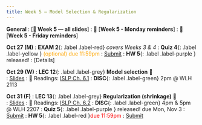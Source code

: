 ```yaml
---
title: Week 5 — Model Selection & Regularization
---
```

**General**
: [**🛝 Week 5 — all slides**]
: 🚨 [**Week 5 - Monday reminders**]
: 🚨 [**Week 5 - Friday reminders**]

**Oct 27 (M)**
: **EXAM 2**{: .label .label-red} *covers Weeks 3 & 4*
: **Quiz 4**{: .label .label-yellow } <font color="orange">(optional) due 11:59pm</font>
    : [Submit](https://canvas.ucsd.edu/courses/68350/quizzes/230242)
: **HW 5**{: .label .label-purple } released!
    : [Details]

**Oct 29 (W)**
: **LEC 12**{: .label .label-grey} **Model selection** 🎥  
    : [Slides](.)
: 📖 Readings: [ISLP Ch. 6.1](https://www.statlearning.com/)
: **DISC**{: .label .label-green} 2pm @ WLH 2113

**Oct 31 (F)**
: **LEC 13**{: .label .label-grey} **Regularization (shrinkage)** 🎥  
    : [Slides](.)
: 📖 Readings: [ISLP Ch. 6.2](https://www.statlearning.com/)
: **DISC**{: .label .label-green} 4pm & 5pm @ WLH 2207
: **Quiz 5**{: .label .label-purple } released! due Mon, Nov 3
    : [Submit]()
: **HW 5**{: .label .label-red }<font color="red">due 11:59pm</font>
    : [Submit](.)
